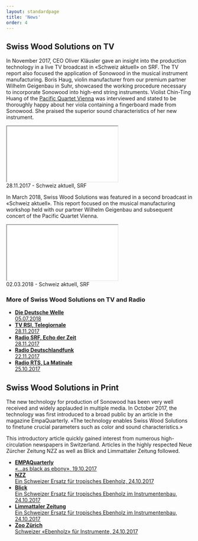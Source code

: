 ```yaml
---
layout: standardpage
title: 'News'
order: 4
---
```

<div class="full-width">
    <div class="wrap">
          <h2>Swiss Wood Solutions on TV</h2>
          <p>
          In November 2017, CEO Oliver Kläusler gave an insight into the production technology in a live TV broadcast in «Schweiz aktuell» on SRF. The TV report also focused the application of Sonowood in the musical instrument manufacturing. Boris Haug, violin manufacturer from our premium partner Wilhelm Geigenbau in Suhr, showcased the working procedure necessary to incorporate Sonowood into high-end string instruments. Violist Chin-Ting Huang of the <a href="http://pacificquartet.com" target="_blank">Pacific Quartet Vienna</a> was interviewed and stated to be thoroughly happy about her viola containing a fingerboard made from Sonowood. She praised the superior sound characteristics of her new instrument.
          </p>
          <iframe src='//tp.srgssr.ch/p/srf/embed?urn=urn:srf:video:5e034e98-bd53-4f10-9439-4dca60fe9484&start=627' allowfullscreen name='Schweiz aktuell vom 28.11.2017'></iframe>
          <figcaption>28.11.2017 - Schweiz aktuell, SRF</figcaption>
          <p>
          In March 2018, Swiss Wood Solutions was featured in a second broadcast in «Schweiz aktuell». This report focused on the musical manufacturing workshop held with our partner Wilhelm Geigenbau and subsequent concert of the Pacific Quartet Vienna.
          </p>
          <iframe src='//tp.srgssr.ch/p/srf/embed?urn=urn:srf:video:496e96cd-8b96-4c48-9a94-9c0cacf98131&start=' allowfullscreen name='«Schweizer» Tropenholz im Test'></iframe>
          <figcaption>02.03.2018 - Schweiz aktuell, SRF</figcaption>
      </div>
</div>
<div class="full-width-red">
        <div class="wrap-grid">
            <h3>More of Swiss Wood Solutions on TV and Radio</h3>
            <ul>
            <li class="media"><a href="https://p.dw.com/p/30uK3" target="_blank"><strong>Die Deutsche Welle</strong><br> 05.07.2018</a>
            </li>
            <li class="media"><a href="https://www.rsi.ch/play/tv/telegiornale/video/28-11-2017-legno-indigeno-peri-liutai?id=9841570&station=rete-uno" target="_blank"><strong>TV RSI, Telegiornale</strong> <br> 28.11.2017</a>
            </li>
            <li class="media"><a href="https://www.srf.ch/play/radio/echo-der-zeit/audio/schweizer-tropenholz-fuer-musikinstrumente?id=70df976f-69dc-4ef3-94d7-68ac4b8823cc&startTime=2.104851039" target="_blank"><strong>Radio SRF, Echo der Zeit </strong> <br>28.11.2017</a>
            </li>
            <li class="media"><a href="http://www.deutschlandfunk.de/instrumentenbau-heimische-hoelzer-fuer-hochwertige-geigen.676.de.html?dram:article_id=401301" target="_blank"><strong>Radio Deutschlandfunk </strong> <br>22.11.2017</a>
            </li>
            <li class="media"><a href="https://www.rts.ch/info/sciences-tech/environnement/9027757-l-erable-sycomore-parade-suisse-contre-l-extinction-du-bois-d-ebene.html" target="_blank"><strong>Radio RTS, La Matinale </strong> <br>25.10.2017</a>
            </li>
            </ul>
        </div>
</div>
<div class="full-width">
    <div class="wrap-grid">
            <h2>Swiss Wood Solutions in Print</h2>
            <p>
            The new technology for production of Sonowood has been very well received and widely applauded in multiple media. In October 2017, the technology was first introduced to a broad public by an article in the magazine EmpaQuarterly. «The technology enables Swiss Wood Solutions to finetune crucial parameters such as color and sound characteristics.»
            </p>
            <p>This introductory article quickly gained interest from numerous high-circulation newspapers in Switzerland. Articles in the highly respected Neue Zürcher Zeitung NZZ as well as Blick and Limmattaler Zeitung followed.
            </p>
            <ul>
                <li class="media">
                  <a href="https://www.empa.ch/web/s604/swiss-wood-solutions" target="_blank"><strong>EMPAQuarterly</strong> <br>«...as black as ebony», 19.10.2017</a>
                </li>
                <li class="media">
                  <a href="https://www.nzz.ch/wissenschaft/ein-schweizer-ersatz-fuer-tropisches-ebenholz-ld.1323798" target="_blank"><strong>NZZ</strong><br>Ein Schweizer Ersatz für tropisches Ebenholz, 24.10.2017</a>
                </li>
                <li class="media">
                  <a href="https://www.blick.ch/news/schweiz/materialforschung-ein-schweizer-ersatz-fuer-ebenholz-im-instrumentenbau-id7502187.html" target="_blank"><strong>Blick</strong><br>Ein Schweizer Ersatz für tropisches Ebenholz im Instrumentenbau, 24.10.2017</a>
                </li>
                <li class="media">
                  <a href="https://www.limmattalerzeitung.ch/limmattal/zuerich/ein-schweizer-ersatz-fuer-ebenholz-im-instrumentenbau-131836740" target="_blank"><strong>Limmattaler Zeitung</strong><br>Ein Schweizer Ersatz für tropisches Ebenholz im Instrumentenbau, 24.10.2017</a>
                </li>
                <li class="media">
                  <a href="https://www.zoo.ch/zoonews/schweizer-«ebenholz»-für-instrumente" target="_blank"><strong>Zoo Zürich</strong><br>Schweizer «Ebenholz» für Instrumente, 24.10.2017</a>
                </li>
            </ul>
    </div>
</div>
